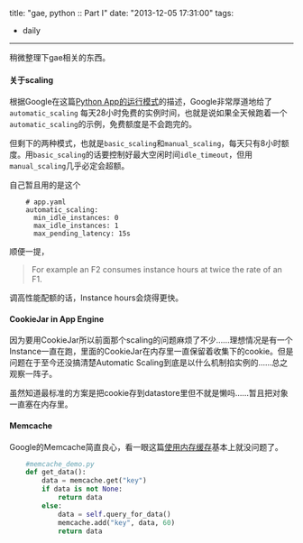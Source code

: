 title: "gae, python :: Part I"
date: "2013-12-05 17:31:00"
tags:
- daily
---
稍微整理下gae相关的东西。

#### 关于scaling

根据Google在这篇[Python App的运行模式](https://developers.google.com/appengine/docs/python/modules/)的描述，Google非常厚道地给了`automatic_scaling` 每天28小时免费的实例时间，也就是说如果全天候跑着一个`automatic_scaling`的示例，免费额度是不会跑完的。

但剩下的两种模式，也就是`basic_scaling`和`manual_scaling`，每天只有8小时额度。用`basic_scaling`的话要控制好最大空闲时间`idle_timeout`，但用`manual_scaling`几乎必定会超额。

自己暂且用的是这个

```
    # app.yaml
    automatic_scaling:
      min_idle_instances: 0
      max_idle_instances: 1
      max_pending_latency: 15s
```

顺便一提，

> For example an F2 consumes instance hours at twice the rate of an F1.

调高性能配额的话，Instance hours会烧得更快。

#### CookieJar in App Engine

因为要用CookieJar所以前面那个scaling的问题麻烦了不少……理想情况是有一个Instance一直在跑，里面的CookieJar在内存里一直保留着收集下的cookie。但是问题在于至今还没搞清楚Automatic Scaling到底是以什么机制掐实例的……总之观察一阵子。

虽然知道最标准的方案是把cookie存到datastore里但不就是懒吗‎……暂且把对象一直塞在内存里。

#### Memcache

Google的Memcache简直良心，看一眼这篇[使用内存缓存](https://developers.google.com/appengine/docs/python/memcache/usingmemcache?hl=zh-cn)基本上就没问题了。

```python
    #memcache_demo.py
    def get_data():
        data = memcache.get("key")
        if data is not None:
            return data
        else:
            data = self.query_for_data()
            memcache.add("key", data, 60)
            return data
```
